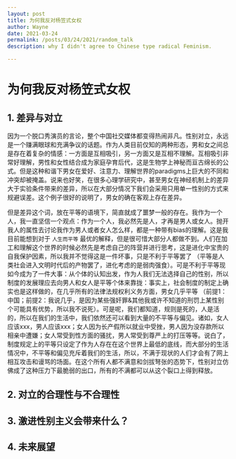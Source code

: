 ```yaml
---
layout: post
title: 为何我反对杨笠式女权
author: Wayne
date: 2021-03-24
permalink: /posts/03/24/2021/random_talk
description: why I didn't agree to Chinese type radical Feminism.

---
```



# 为何我反对杨笠式女权

## 1. 差异与对立

因为一个脱口秀演员的言论，整个中国社交媒体都变得热闹非凡。性别对立，永远是一个赚满眼球和充满争议的话题。作为人类目前仅知的两种形态，男和女之间总是存在着复杂的情感：一方面是互相吸引，另一方面又是互相不理解。互相吸引非常好理解，男性和女性结合成为家庭孕育后代，这是生物学上神秘而亘古绵长的公式。但是这种和谐下男女在爱好、注意力、理解世界的paradigms上巨大的不同和冲突却被掩盖。说来也好笑，在很多心理学研究中，甚至男女在神经机制上的差异大于实验条件带来的差异，所以在大部分情况下我们会采用只用单一性别的方式来规避误差。这个例子很好的说明了，男女的确在客观上存在差异。

但是差异这个词，放在平等的语境下，简直就成了噩梦一般的存在。我作为一个人，我一直坚信一个观点：作为一个人，我必然先是人，才再是男人或女人。抛开我人的属性去讨论我作为男人或者女人怎么样，都是一种带有bias的理解。这是我目前能想到对于 `人生而平等` 最优的解释，但是很可惜大部分人都做不到。人们在加工和理解这个世界的时候必然先是考虑自己的阵营并进行思考，这是进化中宝贵的自我保护因素，所以我并不觉得这是一件坏事，只是不利于平等罢了 （平等是人类社会进入文明时代后的产物罢了，进化考虑的是弱肉强食）。可是不利于平等现如今成为了一件大事：从个体的认知出发，作为人我们无法选择自己的性别，所以制度的发展理应去向男人和女人是平等个体来靠拢：事实上，社会制度的制定上确实也是这样做的，在几乎所有的法律法规权利义务方面，男女几乎平等 （前提1：中国；前提2：我说几乎，是因为某些强奸罪&其他我或许不知道的刑罚上某性别个可能具有优势，所以我不说死）。可是呢，我们都知道，规则是死的，人是活的，所以在我们的生活中，我们依然还可以看到大量的不平等与偏见。诸如，女人应该xxx，男人应该xxx；女人因为长产假所以就业中受挫，男人因为没存款所以相亲中遭嫌；女人常受到性方面的骚扰，男人常受到尊严上的打压等等。说白了，制度规定上的平等只设定了作为人存在在这个世界上最低的底线，而大部分的生活情况中，不平等和偏见充斥着我们的生活，所以，不满于现状的人们才会有了网上相互攻击和谩骂的场面。在这个所有人都不满意和剑拔弩张的态势下，性别对立仿佛成了这种压力下最脆弱的出口，所有的不满都可以从这个裂口上得到释放。

## 2. 对立的合理性与不合理性



## 3. 激进性别主义会带来什么？


## 4. 未来展望
